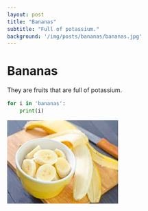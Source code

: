 ```yaml
---
layout: post
title: "Bananas"
subtitle: "Full of potassium."
background: '/img/posts/bananas/bananas.jpg'
---
```


# Bananas

They are fruits that are full of potassium.

```python
for i in 'bananas':
    print(i)
```

![a bunch of bananas](/img/posts/bananas/sliced_bananas.jpg)